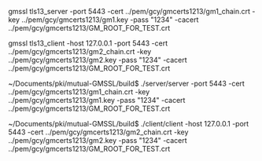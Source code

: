 gmssl tls13_server -port 5443 -cert ../pem/gcy/gmcerts1213/gm1_chain.crt -key ../pem/gcy/gmcerts1213/gm1.key -pass "1234" -cacert ../pem/gcy/gmcerts1213/GM_ROOT_FOR_TEST.crt

gmssl tls13_client -host 127.0.0.1 -port 5443 -cert ../pem/gcy/gmcerts1213/gm2_chain.crt -key ../pem/gcy/gmcerts1213/gm2.key -pass "1234"  -cacert ../pem/gcy/gmcerts1213/GM_ROOT_FOR_TEST.crt

~/Documents/pki/mutual-GMSSL/build$ ./server/server -port 5443 -cert ../pem/gcy/gmcerts1213/gm1_chain.crt -key ../pem/gcy/gmcerts1213/gm1.key -pass "1234" -cacert ../pem/gcy/gmcerts1213/GM_ROOT_FOR_TEST.crt

~/Documents/pki/mutual-GMSSL/build$ ./client/client -host 127.0.0.1 -port 5443 -cert ../pem/gcy/gmcerts1213/gm2_chain.crt -key ../pem/gcy/gmcerts1213/gm2.key -pass "1234"  -cacert ../pem/gcy/gmcerts1213/GM_ROOT_FOR_TEST.crt
